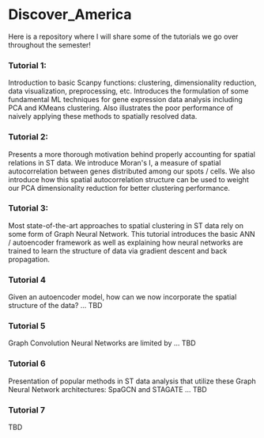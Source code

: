 # Discover_America
Here is a repository where I will share some of the tutorials we go over throughout the semester! 

### Tutorial 1:
Introduction to basic Scanpy functions: clustering, dimensionality reduction, data visualization, preprocessing, etc. Introduces the formulation of some fundamental ML techniques for gene expression data analysis including PCA and KMeans clustering. Also illustrates the poor performance of naively applying these methods to spatially resolved data.

### Tutorial 2:
Presents a more thorough motivation behind properly accounting for spatial relations in ST data. We introduce Moran's I, a measure of spatial autocorrelation between genes distributed among our spots / cells. We also introduce how this spatial autocorrelation structure can be used to weight our PCA dimensionality reduction for better clustering performance. 

### Tutorial 3:
Most state-of-the-art approaches to spatial clustering in ST data rely on some form of Graph Neural Network. This tutorial introduces the basic ANN / autoencoder framework as well as explaining how neural networks are trained to learn the structure of data via gradient descent and back propagation. 

### Tutorial 4
Given an autoencoder model, how can we now incorporate the spatial structure of the data? ... TBD

### Tutorial 5
Graph Convolution Neural Networks are limited by ... TBD

### Tutorial 6
Presentation of popular methods in ST data analysis that utilize these Graph Neural Network architectures: SpaGCN and STAGATE ... TBD

### Tutorial 7
TBD
